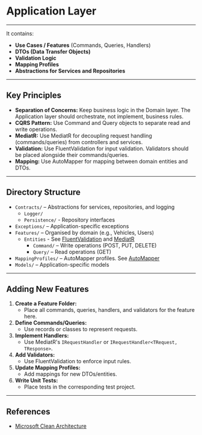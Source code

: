 # Application Layer

---

It contains:

- **Use Cases / Features** (Commands, Queries, Handlers)
- **DTOs (Data Transfer Objects)**
- **Validation Logic**
- **Mapping Profiles**
- **Abstractions for Services and Repositories**

---

## Key Principles

- **Separation of Concerns:** Keep business logic in the Domain layer. The Application layer should orchestrate, not implement, business rules.
- **CQRS Pattern:** Use Command and Query objects to separate read and write operations.
- **MediatR:** Use MediatR for decoupling request handling (commands/queries) from controllers and services.
- **Validation:** Use FluentValidation for input validation. Validators should be placed alongside their commands/queries.
- **Mapping:** Use AutoMapper for mapping between domain entities and DTOs.

---

## Directory Structure

- `Contracts/` – Abstractions for services, repositories, and logging
  - `Logger/`
  - `Persistence/` - Repository interfaces
- `Exceptions/` – Application-specific exceptions
- `Features/` – Organised by domain (e.g., Vehicles, Users)
  - `Entities` - See [FluentValidation](https://docs.fluentvalidation.net/en/latest/) and [MediatR](https://github.com/LuckyPennySoftware/MediatR)
    - `Command/` – Write operations (POST, PUT, DELETE)
    - `Query/` – Read operations (GET)
- `MappingProfiles/` – AutoMapper profiles. See [AutoMapper](https://docs.automapper.io/en/latest/)
- `Models/` – Application-specific models

---

## Adding New Features

1. **Create a Feature Folder:**
   - Place all commands, queries, handlers, and validators for the feature here.
2. **Define Commands/Queries:**
   - Use records or classes to represent requests.
3. **Implement Handlers:**
   - Use MediatR's `IRequestHandler` or `IRequestHandler<TRequest, TResponse>`.
4. **Add Validators:**
   - Use FluentValidation to enforce input rules.
5. **Update Mapping Profiles:**
   - Add mappings for new DTOs/entities.
6. **Write Unit Tests:**
   - Place tests in the corresponding test project.

---

## References

- [Microsoft Clean Architecture](https://learn.microsoft.com/en-us/dotnet/architecture/modern-web-apps-azure/common-web-application-architectures)
